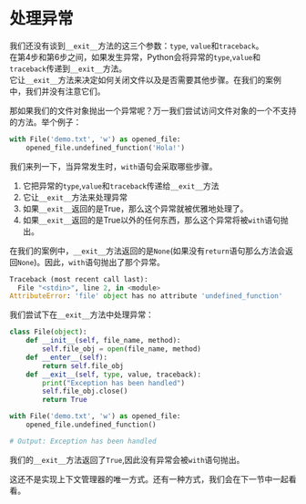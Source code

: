 # 处理异常

我们还没有谈到```__exit__```方法的这三个参数：```type```, ```value```和```traceback```。  
在第4步和第6步之间，如果发生异常，Python会将异常的```type```,```value```和```traceback```传递到```__exit__```方法。  
它让```__exit__```方法来决定如何关闭文件以及是否需要其他步骤。在我们的案例中，我们并没有注意它们。

那如果我们的文件对象抛出一个异常呢？万一我们尝试访问文件对象的一个不支持的方法。举个例子：

```python
with File('demo.txt', 'w') as opened_file:
    opened_file.undefined_function('Hola!')
```

我们来列一下，当异常发生时，```with```语句会采取哪些步骤。
1. 它把异常的```type```,```value```和```traceback```传递给```__exit__```方法
2. 它让```__exit__```方法来处理异常
3. 如果```__exit__```返回的是True，那么这个异常就被优雅地处理了。
4. 如果```__exit__```返回的是True以外的任何东西，那么这个异常将被```with```语句抛出。

在我们的案例中，```__exit__```方法返回的是```None```(如果没有```return```语句那么方法会返回```None```)。因此，```with```语句抛出了那个异常。

```python
Traceback (most recent call last):
  File "<stdin>", line 2, in <module>
AttributeError: 'file' object has no attribute 'undefined_function'
```

我们尝试下在```__exit__```方法中处理异常：
```python
class File(object):
    def __init__(self, file_name, method):
        self.file_obj = open(file_name, method)
    def __enter__(self):
        return self.file_obj
    def __exit__(self, type, value, traceback):
        print("Exception has been handled")
        self.file_obj.close()
        return True

with File('demo.txt', 'w') as opened_file:
    opened_file.undefined_function()

# Output: Exception has been handled
```

我们的```__exit__```方法返回了```True```,因此没有异常会被```with```语句抛出。

这还不是实现上下文管理器的唯一方式。还有一种方式，我们会在下一节中一起看看。